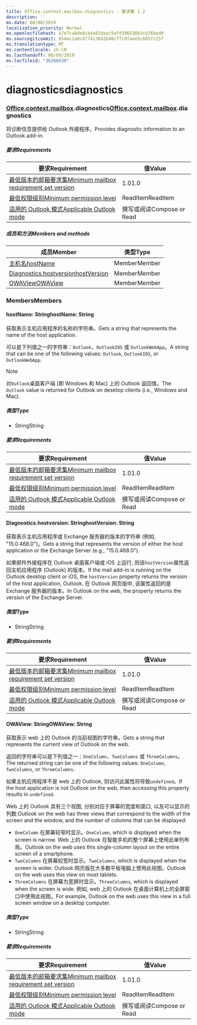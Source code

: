 ```yaml
---
title: Office.context.mailbox.diagnostics - 要求集 1.2
description: ''
ms.date: 08/08/2019
localization_priority: Normal
ms.openlocfilehash: a7e7ca8de8cb4a83deac5efd396538b3cb76bed0
ms.sourcegitcommit: 654ac1a0c477413662b48cffc0faee5cb65fc25f
ms.translationtype: MT
ms.contentlocale: zh-CN
ms.lasthandoff: 08/09/2019
ms.locfileid: "36268430"
---
```

# <a name="diagnostics"></a><span data-ttu-id="c0d97-102">diagnostics</span><span class="sxs-lookup"><span data-stu-id="c0d97-102">diagnostics</span></span>

### <a name="officeofficemdcontextofficecontextmdmailboxofficecontextmailboxmddiagnostics"></a><span data-ttu-id="c0d97-103">[Office](Office.md)[.context](Office.context.md)[.mailbox](Office.context.mailbox.md).diagnostics</span><span class="sxs-lookup"><span data-stu-id="c0d97-103">[Office](Office.md)[.context](Office.context.md)[.mailbox](Office.context.mailbox.md).diagnostics</span></span>

<span data-ttu-id="c0d97-104">将诊断信息提供给 Outlook 外接程序。</span><span class="sxs-lookup"><span data-stu-id="c0d97-104">Provides diagnostic information to an Outlook add-in.</span></span>

##### <a name="requirements"></a><span data-ttu-id="c0d97-105">要求</span><span class="sxs-lookup"><span data-stu-id="c0d97-105">Requirements</span></span>

|<span data-ttu-id="c0d97-106">要求</span><span class="sxs-lookup"><span data-stu-id="c0d97-106">Requirement</span></span>| <span data-ttu-id="c0d97-107">值</span><span class="sxs-lookup"><span data-stu-id="c0d97-107">Value</span></span>|
|---|---|
|[<span data-ttu-id="c0d97-108">最低版本的邮箱要求集</span><span class="sxs-lookup"><span data-stu-id="c0d97-108">Minimum mailbox requirement set version</span></span>](/office/dev/add-ins/reference/requirement-sets/outlook-api-requirement-sets)| <span data-ttu-id="c0d97-109">1.0</span><span class="sxs-lookup"><span data-stu-id="c0d97-109">1.0</span></span>|
|[<span data-ttu-id="c0d97-110">最低权限级别</span><span class="sxs-lookup"><span data-stu-id="c0d97-110">Minimum permission level</span></span>](/outlook/add-ins/understanding-outlook-add-in-permissions)| <span data-ttu-id="c0d97-111">ReadItem</span><span class="sxs-lookup"><span data-stu-id="c0d97-111">ReadItem</span></span>|
|[<span data-ttu-id="c0d97-112">适用的 Outlook 模式</span><span class="sxs-lookup"><span data-stu-id="c0d97-112">Applicable Outlook mode</span></span>](/outlook/add-ins/#extension-points)| <span data-ttu-id="c0d97-113">撰写或阅读</span><span class="sxs-lookup"><span data-stu-id="c0d97-113">Compose or Read</span></span>|

##### <a name="members-and-methods"></a><span data-ttu-id="c0d97-114">成员和方法</span><span class="sxs-lookup"><span data-stu-id="c0d97-114">Members and methods</span></span>

| <span data-ttu-id="c0d97-115">成员</span><span class="sxs-lookup"><span data-stu-id="c0d97-115">Member</span></span> | <span data-ttu-id="c0d97-116">类型</span><span class="sxs-lookup"><span data-stu-id="c0d97-116">Type</span></span> |
|--------|------|
| [<span data-ttu-id="c0d97-117">主机名</span><span class="sxs-lookup"><span data-stu-id="c0d97-117">hostName</span></span>](#hostname-string) | <span data-ttu-id="c0d97-118">Member</span><span class="sxs-lookup"><span data-stu-id="c0d97-118">Member</span></span> |
| [<span data-ttu-id="c0d97-119">Diagnostics.hostversion</span><span class="sxs-lookup"><span data-stu-id="c0d97-119">hostVersion</span></span>](#hostversion-string) | <span data-ttu-id="c0d97-120">Member</span><span class="sxs-lookup"><span data-stu-id="c0d97-120">Member</span></span> |
| [<span data-ttu-id="c0d97-121">OWAView</span><span class="sxs-lookup"><span data-stu-id="c0d97-121">OWAView</span></span>](#owaview-string) | <span data-ttu-id="c0d97-122">Member</span><span class="sxs-lookup"><span data-stu-id="c0d97-122">Member</span></span> |

### <a name="members"></a><span data-ttu-id="c0d97-123">Members</span><span class="sxs-lookup"><span data-stu-id="c0d97-123">Members</span></span>

#### <a name="hostname-string"></a><span data-ttu-id="c0d97-124">hostName: String</span><span class="sxs-lookup"><span data-stu-id="c0d97-124">hostName: String</span></span>

<span data-ttu-id="c0d97-125">获取表示主机应用程序的名称的字符串。</span><span class="sxs-lookup"><span data-stu-id="c0d97-125">Gets a string that represents the name of the host application.</span></span>

<span data-ttu-id="c0d97-126">可以是下列值之一的字符串：`Outlook`、`OutlookIOS` 或 `OutlookWebApp`。</span><span class="sxs-lookup"><span data-stu-id="c0d97-126">A string that can be one of the following values: `Outlook`, `OutlookIOS`, or `OutlookWebApp`.</span></span>

> [!NOTE]
> <span data-ttu-id="c0d97-127">对`Outlook`桌面客户端 (即 Windows 和 Mac) 上的 Outlook 返回值。</span><span class="sxs-lookup"><span data-stu-id="c0d97-127">The `Outlook` value is returned for Outlook on desktop clients (i.e., Windows and Mac).</span></span>

##### <a name="type"></a><span data-ttu-id="c0d97-128">类型</span><span class="sxs-lookup"><span data-stu-id="c0d97-128">Type</span></span>

*   <span data-ttu-id="c0d97-129">String</span><span class="sxs-lookup"><span data-stu-id="c0d97-129">String</span></span>

##### <a name="requirements"></a><span data-ttu-id="c0d97-130">要求</span><span class="sxs-lookup"><span data-stu-id="c0d97-130">Requirements</span></span>

|<span data-ttu-id="c0d97-131">要求</span><span class="sxs-lookup"><span data-stu-id="c0d97-131">Requirement</span></span>| <span data-ttu-id="c0d97-132">值</span><span class="sxs-lookup"><span data-stu-id="c0d97-132">Value</span></span>|
|---|---|
|[<span data-ttu-id="c0d97-133">最低版本的邮箱要求集</span><span class="sxs-lookup"><span data-stu-id="c0d97-133">Minimum mailbox requirement set version</span></span>](/office/dev/add-ins/reference/requirement-sets/outlook-api-requirement-sets)| <span data-ttu-id="c0d97-134">1.0</span><span class="sxs-lookup"><span data-stu-id="c0d97-134">1.0</span></span>|
|[<span data-ttu-id="c0d97-135">最低权限级别</span><span class="sxs-lookup"><span data-stu-id="c0d97-135">Minimum permission level</span></span>](/outlook/add-ins/understanding-outlook-add-in-permissions)| <span data-ttu-id="c0d97-136">ReadItem</span><span class="sxs-lookup"><span data-stu-id="c0d97-136">ReadItem</span></span>|
|[<span data-ttu-id="c0d97-137">适用的 Outlook 模式</span><span class="sxs-lookup"><span data-stu-id="c0d97-137">Applicable Outlook mode</span></span>](/outlook/add-ins/#extension-points)| <span data-ttu-id="c0d97-138">撰写或阅读</span><span class="sxs-lookup"><span data-stu-id="c0d97-138">Compose or Read</span></span>|

#### <a name="hostversion-string"></a><span data-ttu-id="c0d97-139">Diagnostics.hostversion: String</span><span class="sxs-lookup"><span data-stu-id="c0d97-139">hostVersion: String</span></span>

<span data-ttu-id="c0d97-140">获取表示主机应用程序或 Exchange 服务器的版本的字符串 (例如, "15.0.468.0")。</span><span class="sxs-lookup"><span data-stu-id="c0d97-140">Gets a string that represents the version of either the host application or the Exchange Server (e.g., "15.0.468.0").</span></span>

<span data-ttu-id="c0d97-141">如果邮件外接程序在 Outlook 桌面客户端或 iOS 上运行, 则该`hostVersion`属性返回主机应用程序 (Outlook) 的版本。</span><span class="sxs-lookup"><span data-stu-id="c0d97-141">If the mail add-in is running on the Outlook desktop client or iOS, the `hostVersion` property returns the version of the host application, Outlook.</span></span> <span data-ttu-id="c0d97-142">在 Outlook 网页版中, 该属性返回的是 Exchange 服务器的版本。</span><span class="sxs-lookup"><span data-stu-id="c0d97-142">In Outlook on the web, the property returns the version of the Exchange Server.</span></span>

##### <a name="type"></a><span data-ttu-id="c0d97-143">类型</span><span class="sxs-lookup"><span data-stu-id="c0d97-143">Type</span></span>

*   <span data-ttu-id="c0d97-144">String</span><span class="sxs-lookup"><span data-stu-id="c0d97-144">String</span></span>

##### <a name="requirements"></a><span data-ttu-id="c0d97-145">要求</span><span class="sxs-lookup"><span data-stu-id="c0d97-145">Requirements</span></span>

|<span data-ttu-id="c0d97-146">要求</span><span class="sxs-lookup"><span data-stu-id="c0d97-146">Requirement</span></span>| <span data-ttu-id="c0d97-147">值</span><span class="sxs-lookup"><span data-stu-id="c0d97-147">Value</span></span>|
|---|---|
|[<span data-ttu-id="c0d97-148">最低版本的邮箱要求集</span><span class="sxs-lookup"><span data-stu-id="c0d97-148">Minimum mailbox requirement set version</span></span>](/office/dev/add-ins/reference/requirement-sets/outlook-api-requirement-sets)| <span data-ttu-id="c0d97-149">1.0</span><span class="sxs-lookup"><span data-stu-id="c0d97-149">1.0</span></span>|
|[<span data-ttu-id="c0d97-150">最低权限级别</span><span class="sxs-lookup"><span data-stu-id="c0d97-150">Minimum permission level</span></span>](/outlook/add-ins/understanding-outlook-add-in-permissions)| <span data-ttu-id="c0d97-151">ReadItem</span><span class="sxs-lookup"><span data-stu-id="c0d97-151">ReadItem</span></span>|
|[<span data-ttu-id="c0d97-152">适用的 Outlook 模式</span><span class="sxs-lookup"><span data-stu-id="c0d97-152">Applicable Outlook mode</span></span>](/outlook/add-ins/#extension-points)| <span data-ttu-id="c0d97-153">撰写或阅读</span><span class="sxs-lookup"><span data-stu-id="c0d97-153">Compose or Read</span></span>|

#### <a name="owaview-string"></a><span data-ttu-id="c0d97-154">OWAView: String</span><span class="sxs-lookup"><span data-stu-id="c0d97-154">OWAView: String</span></span>

<span data-ttu-id="c0d97-155">获取表示 web 上的 Outlook 的当前视图的字符串。</span><span class="sxs-lookup"><span data-stu-id="c0d97-155">Gets a string that represents the current view of Outlook on the web.</span></span>

<span data-ttu-id="c0d97-156">返回的字符串可以是下列值之一：`OneColumn`、`TwoColumns` 或 `ThreeColumns`。</span><span class="sxs-lookup"><span data-stu-id="c0d97-156">The returned string can be one of the following values: `OneColumn`, `TwoColumns`, or `ThreeColumns`.</span></span>

<span data-ttu-id="c0d97-157">如果主机应用程序不是 web 上的 Outlook, 则访问此属性将导致`undefined`。</span><span class="sxs-lookup"><span data-stu-id="c0d97-157">If the host application is not Outlook on the web, then accessing this property results in `undefined`.</span></span>

<span data-ttu-id="c0d97-158">Web 上的 Outlook 具有三个视图, 分别对应于屏幕的宽度和窗口, 以及可以显示的列数:</span><span class="sxs-lookup"><span data-stu-id="c0d97-158">Outlook on the web has three views that correspond to the width of the screen and the window, and the number of columns that can be displayed:</span></span>

*   <span data-ttu-id="c0d97-159">`OneColumn` 在屏幕较窄时显示。</span><span class="sxs-lookup"><span data-stu-id="c0d97-159">`OneColumn`, which is displayed when the screen is narrow.</span></span> <span data-ttu-id="c0d97-160">Web 上的 Outlook 在智能手机的整个屏幕上使用此单列布局。</span><span class="sxs-lookup"><span data-stu-id="c0d97-160">Outlook on the web uses this single-column layout on the entire screen of a smartphone.</span></span>
*   <span data-ttu-id="c0d97-161">`TwoColumns` 在屏幕较宽时显示。</span><span class="sxs-lookup"><span data-stu-id="c0d97-161">`TwoColumns`, which is displayed when the screen is wider.</span></span> <span data-ttu-id="c0d97-162">Outlook 网页版在大多数平板电脑上使用此视图。</span><span class="sxs-lookup"><span data-stu-id="c0d97-162">Outlook on the web uses this view on most tablets.</span></span>
*   <span data-ttu-id="c0d97-163">`ThreeColumns` 在屏幕为宽屏时显示。</span><span class="sxs-lookup"><span data-stu-id="c0d97-163">`ThreeColumns`, which is displayed when the screen is wide.</span></span> <span data-ttu-id="c0d97-164">例如, web 上的 Outlook 在桌面计算机上的全屏窗口中使用此视图。</span><span class="sxs-lookup"><span data-stu-id="c0d97-164">For example, Outlook on the web uses this view in a full screen window on a desktop computer.</span></span>

##### <a name="type"></a><span data-ttu-id="c0d97-165">类型</span><span class="sxs-lookup"><span data-stu-id="c0d97-165">Type</span></span>

*   <span data-ttu-id="c0d97-166">String</span><span class="sxs-lookup"><span data-stu-id="c0d97-166">String</span></span>

##### <a name="requirements"></a><span data-ttu-id="c0d97-167">要求</span><span class="sxs-lookup"><span data-stu-id="c0d97-167">Requirements</span></span>

|<span data-ttu-id="c0d97-168">要求</span><span class="sxs-lookup"><span data-stu-id="c0d97-168">Requirement</span></span>| <span data-ttu-id="c0d97-169">值</span><span class="sxs-lookup"><span data-stu-id="c0d97-169">Value</span></span>|
|---|---|
|[<span data-ttu-id="c0d97-170">最低版本的邮箱要求集</span><span class="sxs-lookup"><span data-stu-id="c0d97-170">Minimum mailbox requirement set version</span></span>](/office/dev/add-ins/reference/requirement-sets/outlook-api-requirement-sets)| <span data-ttu-id="c0d97-171">1.0</span><span class="sxs-lookup"><span data-stu-id="c0d97-171">1.0</span></span>|
|[<span data-ttu-id="c0d97-172">最低权限级别</span><span class="sxs-lookup"><span data-stu-id="c0d97-172">Minimum permission level</span></span>](/outlook/add-ins/understanding-outlook-add-in-permissions)| <span data-ttu-id="c0d97-173">ReadItem</span><span class="sxs-lookup"><span data-stu-id="c0d97-173">ReadItem</span></span>|
|[<span data-ttu-id="c0d97-174">适用的 Outlook 模式</span><span class="sxs-lookup"><span data-stu-id="c0d97-174">Applicable Outlook mode</span></span>](/outlook/add-ins/#extension-points)| <span data-ttu-id="c0d97-175">撰写或阅读</span><span class="sxs-lookup"><span data-stu-id="c0d97-175">Compose or Read</span></span>|

